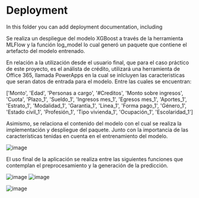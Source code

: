 # Deployment

In this folder you can add deployment documentation, including

Se realiza un despliegue del modelo XGBoost a través de la herramienta MLFlow y la función log_model
lo cual generó un paquete que contiene el artefacto del modelo entrenado.

En relación a la utilización desde el usuario final, que para el caso práctico de este proyecto, es el análista de crédito, utilizará una herramienta de Office 365,
llamada PowerApps en la cual se inlcluyen las caracteristicas que seran datos de entrada para el modelo. Entre las cuales se encuentran:

['Monto',
 'Edad',
 'Personas a cargo',
 '#Creditos',
 'Monto sobre ingresos',
 'Cuota',
 'Plazo_1',
 'Sueldo_1',
 'Ingresos mes_1',
 'Egresos mes_1',
 'Aportes_1',
 'Estrato_1',
 'Modalidad_1',
 'Garantia_1',
 'Linea_1',
 'Forma pago_1',
 'Género_1',
 'Estado civil_1',
 'Profesión_1',
 'Tipo vivienda_1',
 'Ocupación_1',
 'Escolaridad_1']
 
 Asimismo, se relaciona el contenido del modelo con el cual se realiza la implementación y despliegue del paquete. Junto con la importancia de las características 
 tenidas en cuenta en el entrenamiento del modelo.
 
 ![image](https://user-images.githubusercontent.com/59837975/208200120-3529195d-6322-4e65-80bb-e0b08161da75.png)

El uso final de la aplicación se realiza entre las siguientes funciones que contemplan el preprocesamiento y la generación de la predicción.

![image](https://user-images.githubusercontent.com/59837975/208200457-eaae9bca-ec39-4b48-b4ec-64799ad2c83d.png)
![image](https://user-images.githubusercontent.com/59837975/208200510-0a53f98b-2173-48e6-8103-45ba79b0dfe2.png)

![image](https://user-images.githubusercontent.com/59837975/208200580-b9ab6dd0-4240-4d75-b9c7-5ed77a52830e.png)


